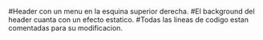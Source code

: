#Header con un menu en la esquina superior derecha.
#El background del header cuanta con un efecto estatico.
#Todas las lineas de codigo estan comentadas para su modificacion.
